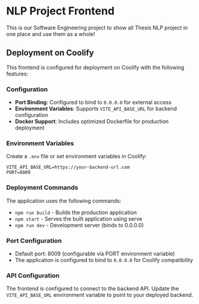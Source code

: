 # NLP Project Frontend

This is our Software Engineering project to show all Thesis NLP project in one place and use them as a whole!

## Deployment on Coolify

This frontend is configured for deployment on Coolify with the following features:

### Configuration

- **Port Binding**: Configured to bind to `0.0.0.0` for external access
- **Environment Variables**: Supports `VITE_API_BASE_URL` for backend configuration
- **Docker Support**: Includes optimized Dockerfile for production deployment

### Environment Variables

Create a `.env` file or set environment variables in Coolify:

```env
VITE_API_BASE_URL=https://your-backend-url.com
PORT=8009
```

### Deployment Commands

The application uses the following commands:

- `npm run build` - Builds the production application
- `npm start` - Serves the built application using serve
- `npm run dev` - Development server (binds to 0.0.0.0)

### Port Configuration

- Default port: 8009 (configurable via PORT environment variable)
- The application is configured to bind to `0.0.0.0` for Coolify compatibility

### API Configuration

The frontend is configured to connect to the backend API. Update the `VITE_API_BASE_URL` environment variable to point to your deployed backend.
